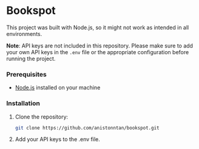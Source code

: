 # Bookspot

This project was built with Node.js, so it might not work as intended in all environments.

**Note**: API keys are not included in this repository. Please make sure to add your own API keys in the `.env` file or the appropriate configuration before running the project.

### Prerequisites

- [Node.js](https://nodejs.org/) installed on your machine

### Installation

1. Clone the repository:
   ```bash
   git clone https://github.com/anistonntan/bookspot.git
2. Add your API keys to the .env file.
